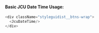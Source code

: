 #### Basic JCU Date Time Usage:

```js
<div className="styleguidist__btns-wrap">
  <JcuDateTime/>
</div>
```
